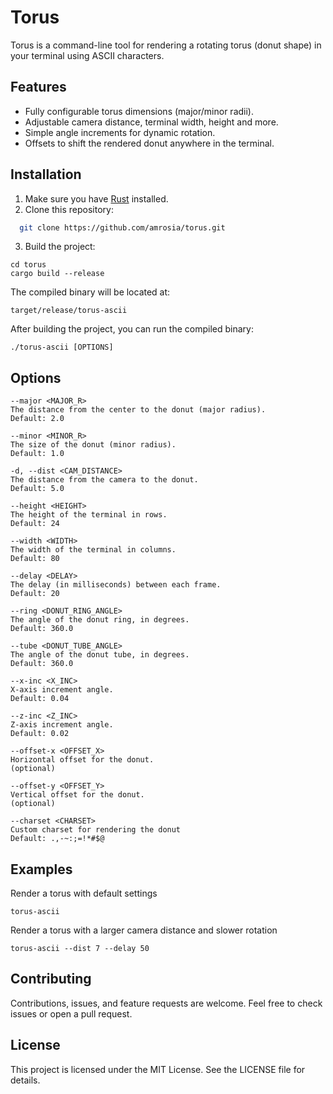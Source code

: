 # Torus

Torus is a command-line tool for rendering a rotating torus (donut shape) in your terminal using ASCII characters.

## Features
- Fully configurable torus dimensions (major/minor radii).  
- Adjustable camera distance, terminal width, height and more.  
- Simple angle increments for dynamic rotation.  
- Offsets to shift the rendered donut anywhere in the terminal.  

## Installation

1. Make sure you have [Rust](https://www.rust-lang.org/tools/install) installed.
2. Clone this repository: 
 ```bash
   git clone https://github.com/amrosia/torus.git
   ```
3. Build the project:
``` 
cd torus
cargo build --release
```
The compiled binary will be located at:
```
target/release/torus-ascii
```
After building the project, you can run the compiled binary:
```
./torus-ascii [OPTIONS]
```
## Options

    --major <MAJOR_R>
    The distance from the center to the donut (major radius).
    Default: 2.0

    --minor <MINOR_R>
    The size of the donut (minor radius).
    Default: 1.0

    -d, --dist <CAM_DISTANCE>
    The distance from the camera to the donut.
    Default: 5.0

    --height <HEIGHT>
    The height of the terminal in rows.
    Default: 24

    --width <WIDTH>
    The width of the terminal in columns.
    Default: 80

    --delay <DELAY>
    The delay (in milliseconds) between each frame.
    Default: 20

    --ring <DONUT_RING_ANGLE>
    The angle of the donut ring, in degrees.
    Default: 360.0

    --tube <DONUT_TUBE_ANGLE>
    The angle of the donut tube, in degrees.
    Default: 360.0

    --x-inc <X_INC>
    X-axis increment angle.
    Default: 0.04

    --z-inc <Z_INC>
    Z-axis increment angle.
    Default: 0.02

    --offset-x <OFFSET_X>
    Horizontal offset for the donut.
    (optional)

    --offset-y <OFFSET_Y>
    Vertical offset for the donut.
    (optional)

    --charset <CHARSET>
    Custom charset for rendering the donut
    Default: .,-~:;=!*#$@

## Examples

Render a torus with default settings

```torus-ascii```

Render a torus with a larger camera distance and slower rotation

```torus-ascii --dist 7 --delay 50 ```

## Contributing

Contributions, issues, and feature requests are welcome. Feel free to check issues or open a pull request.

## License

This project is licensed under the MIT License. See the LICENSE file for details.
